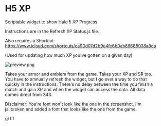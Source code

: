 # H5 XP
Scriptable widget to show Halo 5 XP Progress

Instructions are in the Refresh XP Status.js file.

Also requires a Shortcut:
https://www.icloud.com/shortcuts/ca90d07d2b9e4fc6b0ab86685038a8ca

(Used for updating how much XP you've gotten on a given day)

![preview.png](https://github.com/sac396/H5-XP/blob/main/preview.png?raw=true)

Takes your armor and emblem from the game.
Takes your XP and SR too. You have to amnually refresh the widget, but I go over a way to do that quickly in the instructions. There's no delay between the time you finish a match and gain XP and when the widget can access the data. All data comes direct from 343.

Disclaimer: You're font won't look like the one in the screenshot. I'm jailbroken and added a font that looks like the one from the game.

gl hf
